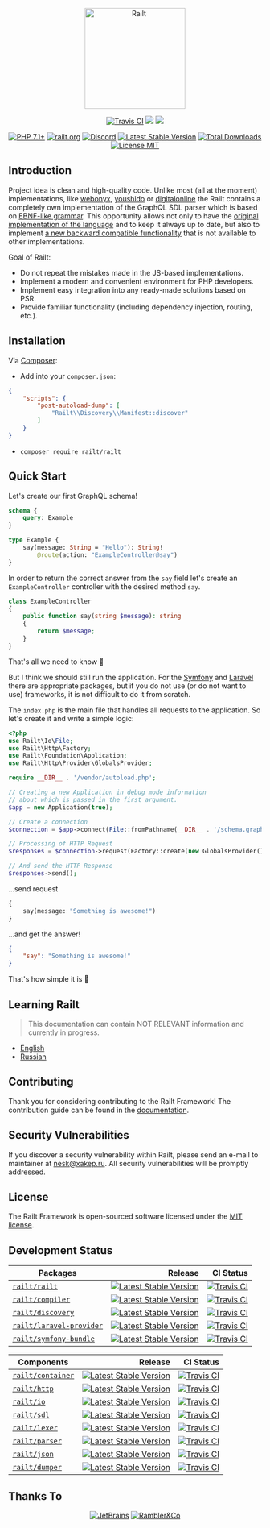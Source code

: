 <p align="center">
    <a href="https://railt.org"><img src="https://railt.org/images/logo-dark.svg" width="200" alt="Railt" /></a>
</p>
<p align="center">
    <a href="https://travis-ci.org/railt/railt"><img src="https://travis-ci.org/railt/railt.svg?branch=1.4.x" alt="Travis CI" /></a>
    <a href="https://codeclimate.com/github/railt/railt/test_coverage"><img src="https://api.codeclimate.com/v1/badges/07b06e5fc97ecbfaafb6/test_coverage" /></a>
    <a href="https://codeclimate.com/github/railt/railt/maintainability"><img src="https://api.codeclimate.com/v1/badges/07b06e5fc97ecbfaafb6/maintainability" /></a>
</p>
<p align="center">
    <a href="https://packagist.org/packages/railt/railt"><img src="https://img.shields.io/badge/PHP-7.1+-6f4ca5.svg" alt="PHP 7.1+"></a>
    <a href="https://railt.org"><img src="https://img.shields.io/badge/official-site-6f4ca5.svg" alt="railt.org"></a>
    <a href="https://discord.gg/ND7SpD4"><img src="https://img.shields.io/badge/discord-chat-6f4ca5.svg" alt="Discord"></a>
    <a href="https://packagist.org/packages/railt/railt"><img src="https://poser.pugx.org/railt/railt/version" alt="Latest Stable Version"></a>
    <a href="https://packagist.org/packages/railt/railt"><img src="https://poser.pugx.org/railt/railt/downloads" alt="Total Downloads"></a>
    <a href="https://raw.githubusercontent.com/railt/railt/1.4.x/LICENSE.md"><img src="https://poser.pugx.org/railt/railt/license" alt="License MIT"></a>
</p>

## Introduction

Project idea is clean and high-quality code.
Unlike most (all at the moment) implementations, like [webonyx](https://github.com/webonyx/graphql-php), 
[youshido](https://github.com/youshido-php/GraphQL) or [digitalonline](https://github.com/digiaonline/graphql-php) 
the Railt contains a completely own implementation of the GraphQL SDL parser 
which is based on [EBNF-like grammar](https://github.com/railt/railt/tree/1.4.x/resources/graphql). This opportunity 
allows not only to have the [original implementation of the language](https://facebook.github.io/graphql/draft/) and to 
keep it always up to date, but also to implement [a new backward compatible 
functionality](https://github.com/railt/railt/projects/1) that is not available 
to other implementations.

Goal of Railt:
- Do not repeat the mistakes made in the JS-based implementations.
- Implement a modern and convenient environment for PHP developers.
- Implement easy integration into any ready-made solutions based on PSR.
- Provide familiar functionality (including dependency injection, routing, etc.).

## Installation

Via [Composer](https://getcomposer.org/):

- Add into your `composer.json`:
```json
{
    "scripts": {
        "post-autoload-dump": [
            "Railt\\Discovery\\Manifest::discover"
        ]
    }
}
```

- `composer require railt/railt`

## Quick Start

Let's create our first GraphQL schema!

```graphql
schema {
    query: Example
}

type Example {
    say(message: String = "Hello"): String! 
        @route(action: "ExampleController@say")
}
```

In order to return the correct answer from the `say` field let's create an 
`ExampleController` controller with the desired method `say`.

```php
class ExampleController
{
    public function say(string $message): string
    {
        return $message;
    }
}
```

That's all we need to know 🚀

But I think we should still run the application. For the [Symfony](https://github.com/railt/symfony-bundle) 
and [Laravel](https://github.com/railt/laravel-provider) there are appropriate 
packages, but if you do not use (or do not want to use) frameworks, it is not 
difficult to do it from scratch.

The `index.php` is the main file that handles all requests to the application. 
So let's create it and write a simple logic:

```php
<?php
use Railt\Io\File;
use Railt\Http\Factory;
use Railt\Foundation\Application;
use Railt\Http\Provider\GlobalsProvider;

require __DIR__ . '/vendor/autoload.php';

// Creating a new Application in debug mode information
// about which is passed in the first argument.
$app = new Application(true);

// Create a connection
$connection = $app->connect(File::fromPathname(__DIR__ . '/schema.graphqls'));

// Processing of HTTP Request
$responses = $connection->request(Factory::create(new GlobalsProvider()));

// And send the HTTP Response
$responses->send();
```

...send request

```graphql
{
    say(message: "Something is awesome!")
}
```

...and get the answer!

```json
{
    "say": "Something is awesome!"
}
```

That's how simple it is 🎈

## Learning Railt

> This documentation can contain NOT RELEVANT information and currently in progress.

- [English](https://en.railt.org)
- [Russian](https://ru.railt.org)

## Contributing

Thank you for considering contributing to the Railt Framework! 
The contribution guide can be found in the [documentation](https://railt.org/docs/contributions).

## Security Vulnerabilities

If you discover a security vulnerability within Railt, please send an e-mail to maintainer 
at nesk@xakep.ru. All security vulnerabilities will be promptly addressed.

## License

The Railt Framework is open-sourced software licensed under 
the [MIT license](https://opensource.org/licenses/MIT).

## Development Status


| Packages                                                               | Release                                                                                                                                  | CI Status                                                                                                                     |
|------------------------------------------------------------------------|----------------------------------------------------------------------------------------------------------------------------------------: |-----------------------------------------------------------------------------------------------------------------------------: |
| [`railt/railt`](https://github.com/railt/railt)                        | [![Latest Stable Version](https://poser.pugx.org/railt/railt/version)](https://packagist.org/packages/railt/railt)                       | [![Travis CI](https://travis-ci.org/railt/railt.svg?branch=1.4.x)](https://travis-ci.org/railt/railt)                        |
| [`railt/compiler`](https://github.com/railt/compiler)                  | [![Latest Stable Version](https://poser.pugx.org/railt/compiler/version)](https://packagist.org/packages/railt/compiler)                 | [![Travis CI](https://travis-ci.org/railt/compiler.svg?branch=1.4.x)](https://travis-ci.org/railt/compiler)                  |
| [`railt/discovery`](https://github.com/railt/discovery)                | [![Latest Stable Version](https://poser.pugx.org/railt/discovery/version)](https://packagist.org/packages/railt/discovery)               | [![Travis CI](https://travis-ci.org/railt/discovery.svg?branch=1.4.x)](https://travis-ci.org/railt/discovery)                |
| [`railt/laravel-provider`](https://github.com/railt/laravel-provider)  | [![Latest Stable Version](https://poser.pugx.org/railt/laravel-provider/version)](https://packagist.org/packages/railt/laravel-provider) | [![Travis CI](https://travis-ci.org/railt/laravel-provider.svg?branch=1.4.x)](https://travis-ci.org/railt/laravel-provider)  |
| [`railt/symfony-bundle`](https://github.com/railt/symfony-bundle)      | [![Latest Stable Version](https://poser.pugx.org/railt/symfony-bundle/version)](https://packagist.org/packages/railt/symfony-bundle)     | [![Travis CI](https://travis-ci.org/railt/symfony-bundle.svg?branch=1.4.x)](https://travis-ci.org/railt/symfony-bundle)      |

| Components                                                             | Release                                                                                                                                  | CI Status                                                                                                                     |
|------------------------------------------------------------------------|----------------------------------------------------------------------------------------------------------------------------------------: |-----------------------------------------------------------------------------------------------------------------------------: |
| [`railt/container`](https://github.com/railt/container)                | [![Latest Stable Version](https://poser.pugx.org/railt/container/version)](https://packagist.org/packages/railt/container)               | [![Travis CI](https://travis-ci.org/railt/container.svg?branch=1.4.x)](https://travis-ci.org/railt/container)                |
| [`railt/http`](https://github.com/railt/http)                          | [![Latest Stable Version](https://poser.pugx.org/railt/http/version)](https://packagist.org/packages/railt/http)                         | [![Travis CI](https://travis-ci.org/railt/http.svg?branch=1.4.x)](https://travis-ci.org/railt/http)                          |
| [`railt/io`](https://github.com/railt/io)                              | [![Latest Stable Version](https://poser.pugx.org/railt/io/version)](https://packagist.org/packages/railt/io)                             | [![Travis CI](https://travis-ci.org/railt/io.svg?branch=1.4.x)](https://travis-ci.org/railt/io)                              |
| [`railt/sdl`](https://github.com/railt/sdl)                            | [![Latest Stable Version](https://poser.pugx.org/railt/sdl/version)](https://packagist.org/packages/railt/sdl)                           | [![Travis CI](https://travis-ci.org/railt/sdl.svg?branch=1.4.x)](https://travis-ci.org/railt/sdl)                            |
| [`railt/lexer`](https://github.com/railt/lexer)                        | [![Latest Stable Version](https://poser.pugx.org/railt/lexer/version)](https://packagist.org/packages/railt/lexer)                       | [![Travis CI](https://travis-ci.org/railt/lexer.svg?branch=1.4.x)](https://travis-ci.org/railt/lexer)                        |
| [`railt/parser`](https://github.com/railt/parser)                      | [![Latest Stable Version](https://poser.pugx.org/railt/parser/version)](https://packagist.org/packages/railt/parser)                     | [![Travis CI](https://travis-ci.org/railt/parser.svg?branch=1.4.x)](https://travis-ci.org/railt/parser)                      |
| [`railt/json`](https://github.com/railt/json)                          | [![Latest Stable Version](https://poser.pugx.org/railt/json/version)](https://packagist.org/packages/railt/json)                         | [![Travis CI](https://travis-ci.org/railt/json.svg?branch=1.4.x)](https://travis-ci.org/railt/json)                          |
| [`railt/dumper`](https://github.com/railt/dumper)                      | [![Latest Stable Version](https://poser.pugx.org/railt/dumper/version)](https://packagist.org/packages/railt/dumper)                     | [![Travis CI](https://travis-ci.org/railt/dumper.svg?branch=1.4.x)](https://travis-ci.org/railt/dumper)                      |

## Thanks To

<p align="center">
    <a href="https://www.jetbrains.com/?from=Railt" target="_blank"><img src="https://habrastorage.org/webt/oc/-2/ek/oc-2eklcyr_ncszrzytmlu8_vky.png" alt="JetBrains" /></a>
    <a href="https://rambler-co.ru/" target="_blank"><img src="https://habrastorage.org/webt/wp/wu/wp/wpwuwpqpkskjfs0yjdjry5jvoog.png" alt="Rambler&Co" /></a>
</p>
